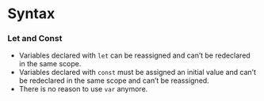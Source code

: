 # Syntax

### Let and Const

* Variables declared with `let` can be reassigned and can’t be redeclared in the same scope.
* Variables declared with `const` must be assigned an initial value and can’t be redeclared in the same scope and can’t be reassigned.
* There is no reason to use `var` anymore.

